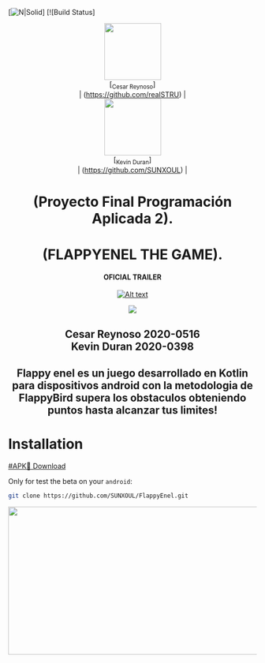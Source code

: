 [![N|Solid]([https://cldup.com/dTxpPi9lDf.thumb.png](https://raw.githubusercontent.com/SUNXOUL/FlappyEnel/master/app/src/main/res/drawable-nodpi/durelogo.gif))]
[![Build Status]

<div id="header" align="center">


<img src="https://avatars.githubusercontent.com/u/122837710?v=4" width=115><br>[<sub>Cesar Reynoso</sub>]<br>| (https://github.com/realSTRU) |
 <BR>
 <img src="https://avatars.githubusercontent.com/u/91565711?v=4" width=115><br>[<sub>Kevin Duran</sub>]<br>| (https://github.com/SUNXOUL)  |
 
  <h1>(Proyecto Final Programación Aplicada 2).</h1>
  <h1>(FLAPPYENEL THE GAME).</h1>
  
   #### OFICIAL TRAILER
   [![Alt text](https://img.youtube.com/vi/YJX6RySWX0c/0.jpg)](https://www.youtube.com/watch?v=YJX6RySWX0c)
 

   
  <div align = "center">
   <img src="https://i.ibb.co/1J1Djg9/Flappy-Enel-Logo.png"/>
</div>
  <h2>Cesar Reynoso 2020-0516<br>Kevin Duran 2020-0398<br></h2>
  <h2>Flappy enel es un juego desarrollado en Kotlin para dispositivos android con la metodologia de FlappyBird supera los obstaculos obteniendo puntos hasta alcanzar tus limites!</h2>
 </div>
 
 # Installation

[#APK📱 Download](https://github.com/SUNXOUL/FlappyEnel/raw/master/app/release/FLAPPYENEL.apk)

Only for test the beta on your `android`:
```sh
git clone https://github.com/SUNXOUL/FlappyEnel.git
```

<div align="center">
  <img src="https://i.postimg.cc/0N3Q6GT0/Installation-for-the-readme.png" width="800px" height="300px"/>
</div>
